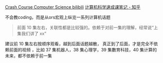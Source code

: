 [Crash Course Computer Science bilibili](https://www.bilibili.com/video/av21376839 )
[计算机科学速成课笔记 - 知乎](https://zhuanlan.zhihu.com/p/460879375)


不会教coding，而是从ors宏观上纵览一系列计算机话题

> 前面 10 集左右，关联性都是比较强的。依赖于对前一集的理解，经常说“上集我们讲了 xx”
> 
建议前 10 集左右按顺序观看，越到后面话题越散， 真正到了后面，才是完全不依赖前面的视频 ，比如 37 集机器人，38 集心理学，39 集數育科技，40 集计算的未来，都不依赖于前一集

